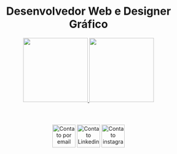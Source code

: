 <header align="center">
  <h1>Desenvolvedor Web e Designer Gráfico</h1>
  <a href="https://github.com/julianobelini">
  <img height="168em" src="https://github-readme-stats.vercel.app/api?username=julianobelini&show_icons=true&theme=dracula&include_all_commits=true&count_private=true"/>
  <img height="168em" src="https://github-readme-stats.vercel.app/api/top-langs/?username=julianobelini&layout=compact&langs_count=7&theme=dracula"/>
</header>

<div class="Div_Icons" align="center">
  <a href='julianobelini123@gmail.com'><img src="https://upload.wikimedia.org/wikipedia/commons/thumb/7/7e/Gmail_icon_%282020%29.svg/2560px-Gmail_icon_%282020%29.svg.png" alt="Contato por email" width="60em"></a>
  <a href="https://www.linkedin.com/in/juliano-de-almeida-belini-090a6b251/"><img src="https://expertdigital.net/wp-content/uploads/2018/11/linkedin-logo.png" alt="Contato Linkedin" width="60em"></a>
  <a href="https://www.instagram.com/jujubelini1/"><img src="https://png.pngtree.com/png-vector/20221018/ourmid/pngtree-instagram-social-platform-icon-png-image_6315976.png" alt="Contato instagram" width="60em"></a>
</div>

